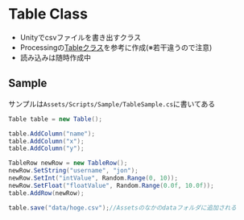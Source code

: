 # Table Class
- Unityでcsvファイルを書き出すクラス
- Processingの[Tableクラス](https://processing.org/reference/Table.html)を参考に作成(※若干違うので注意)
- 読み込みは随時作成中

## Sample
サンプルは`Assets/Scripts/Sample/TableSample.cs`に書いてある

```c#
Table table = new Table();

table.AddColumn("name");
table.AddColumn("x");
table.AddColumn("y");

TableRow newRow = new TableRow();
newRow.SetString("username", "jon");
newRow.SetInt("intValue", Random.Range(0, 10));
newRow.SetFloat("floatValue", Random.Range(0.0f, 10.0f));
table.AddRow(newRow);

table.save("data/hoge.csv");//Assetsのなかのdataフォルダに追加される
```